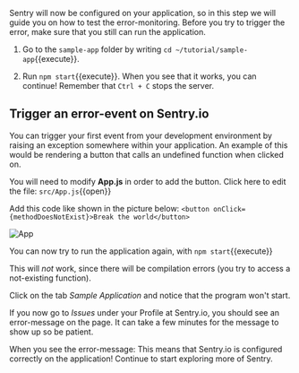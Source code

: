 Sentry will now be configured on your application, so in this step we will guide you on how to test the error-monitoring. Before you try to trigger the error, make sure that you still can run the application. 

1. Go to the `sample-app` folder by writing `cd ~/tutorial/sample-app`{{execute}}. 

2. Run `npm start`{{execute}}. When you see that it works, you can continue! Remember that `Ctrl + C` stops the server. 

## Trigger an error-event on Sentry.io ##

You can trigger your first event from your development environment by raising an exception somewhere within your application. An example of this would be rendering a button that calls an undefined function when clicked on. 

You will need to modify **App.js** in order to add the button. Click here to edit the file: `src/App.js`{{open}}

Add this code like shown in the picture below: `<button onClick={methodDoesNotExist}>Break the world</button>` 

![App](https://imgur.com/tX7Edaf.png "Button Added")

You can now try to run the application again, with `npm start`{{execute}}

This will *not* work, since there will be compilation errors (you try to access a not-existing function). 

Click on the tab *Sample Application* and notice that the program won't start. 

If you now go to *Issues* under your Profile at Sentry.io, you should see an error-message on the page. It can take a few minutes for the message to show up so be patient. 

When you see the error-message: This means that Sentry.io is configured correctly on the application! Continue to start exploring more of Sentry.
